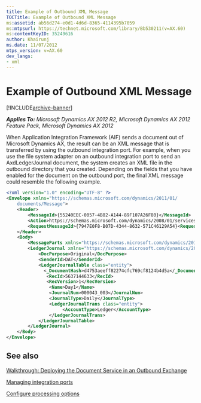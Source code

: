 ```yaml
---
title: Example of Outbound XML Message
TOCTitle: Example of Outbound XML Message
ms:assetid: ab56d274-e0d1-4d6d-8365-4114395b7059
ms:mtpsurl: https://technet.microsoft.com/library/Bb530211(v=AX.60)
ms:contentKeyID: 35249616
author: Khairunj
ms.date: 11/07/2012
mtps_version: v=AX.60
dev_langs:
- xml
---
```


# Example of Outbound XML Message 


[!INCLUDE[archive-banner](includes/archive-banner.md)]


_**Applies To:** Microsoft Dynamics AX 2012 R2, Microsoft Dynamics AX 2012 Feature Pack, Microsoft Dynamics AX 2012_

When Application Integration Framework (AIF) sends a document out of Microsoft Dynamics AX, the result can be an XML message that is transferred by using the outbound integration port. For example, when you use the file system adapter on an outbound integration port to send an AxdLedgerJournal document, the system creates an XML file in the outbound directory that you created. Depending on the fields that you have enabled for the document on the outbound port, the final XML message could resemble the following example.

``` xml
<?xml version="1.0" encoding="UTF-8" ?> 
<Envelope xmlns="https://schemas.microsoft.com/dynamics/2011/01/
    documents/Message">
    <Header>
        <MessageId>{55240EEC-0057-4B82-A144-89F107A26F80}</MessageId> 
        <Action>https://schemas.microsoft.com/dynamics/2008/01/services/LedgerJournalService/read</Action> 
        <RequestMessageId>{7947E0F8-B07D-4344-8632-571C46129A54}<RequestMessageId /> 
    </Header>
    <Body>
        <MessageParts xmlns="https://schemas.microsoft.com/dynamics/2011/01/documents/Message">
        <LedgerJournal xmlns="https://schemas.microsoft.com/dynamics/2008/01/documents/LedgerJournal">
            <DocPurpose>Original</DocPurpose>
            <SenderId>DAT</SenderId>
            <LedgerJournalTable class="entity">
              <_DocumentHash>d4753aeeff82274cfc769cf8124b4d5a</_DocumentHash>
               <RecId>5637144633</RecId>
               <RecVersion>1</RecVersion>
                <Name>Day1</Name> 
                <JournalNum>000043_003</JournalNum> 
                <JournalType>Daily</JournalType> 
                <LedgerJournalTrans class="entity">
                     <AccountType>Ledger</AccountType> 
                </LedgerJournalTrans>
            </LedgerJournalTable>
        </LedgerJournal>
    </Body>
</Envelope>
```

## See also

[Walkthrough: Deploying the Document Service in an Outbound Exchange](walkthrough-deploying-the-document-service-in-an-outbound-exchange.md)

[Managing integration ports](managing-integration-ports.md)

[Configure processing options](configure-processing-options.md)

